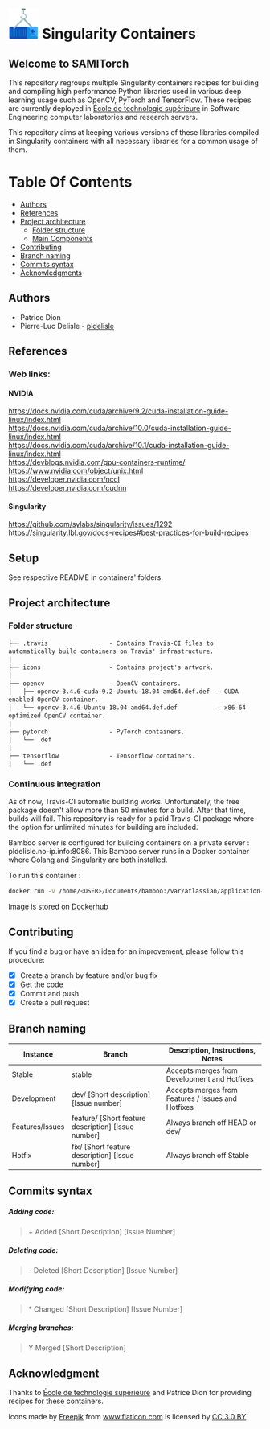 # <img src="/icons/container.png" width="60" vertical-align="bottom"> Singularity Containers

## Welcome to SAMITorch
<!--
[![Build Status](https://travis-ci.com/sami-ets/SAMITorch.svg?branch=master)](https://travis-ci.com/sami-ets/SAMITorch)
![GitHub All Releases](https://img.shields.io/github/downloads/sami-ets/SAMITorch/total.svg)
![GitHub issues](https://img.shields.io/github/issues/sami-ets/SAMITorch.svg)
![GitHub](https://img.shields.io/github/license/sami-ets/SAMITorch.svg)
![GitHub contributors](https://img.shields.io/github/contributors/sami-ets/SAMITorch.svg) -->

This repository regroups multiple Singularity containers recipes for building and compiling high performance Python libraries used in various deep learning usage such as OpenCV, PyTorch and TensorFlow. These recipes are currently deployed in [École de technologie supérieure](https://www.etsmtl.ca/) in Software Engineering computer laboratories and research servers.

This repository aims at keeping various versions of these libraries compiled in Singularity containers with all necessary libraries for a common usage of them.  

# Table Of Contents

-  [Authors](#authors)
-  [References](#references)
-  [Project architecture](#project-architecture)
    -  [Folder structure](#folder-structure)
    -  [Main Components](#main-components)
 -  [Contributing](#contributing)
 -  [Branch naming](#branch-naming)
 -  [Commits syntax](#commits-syntax)
 -  [Acknowledgments](#acknowledgments)


## Authors
* Patrice Dion
* Pierre-Luc Delisle - [pldelisle](https://github.com/pldelisle)


## References

### Web links:

#### NVIDIA
https://docs.nvidia.com/cuda/archive/9.2/cuda-installation-guide-linux/index.html  
https://docs.nvidia.com/cuda/archive/10.0/cuda-installation-guide-linux/index.html  
https://docs.nvidia.com/cuda/archive/10.1/cuda-installation-guide-linux/index.html  
https://devblogs.nvidia.com/gpu-containers-runtime/  
https://www.nvidia.com/object/unix.html  
https://developer.nvidia.com/nccl  
https://developer.nvidia.com/cudnn  

#### Singularity
https://github.com/sylabs/singularity/issues/1292  
https://singularity.lbl.gov/docs-recipes#best-practices-for-build-recipes  


## Setup
See respective README in containers' folders.

## Project architecture
### Folder structure

```
├── .travis                 - Contains Travis-CI files to automatically build containers on Travis' infrastructure.
|
├── icons                   - Contains project's artwork.
|
├── opencv                  - OpenCV containers.
│   ├── opencv-3.4.6-cuda-9.2-Ubuntu-18.04-amd64.def.def  - CUDA enabled OpenCV container.
│   └── opencv-3.4.6-Ubuntu-18.04-amd64.def.def           - x86-64 optimized OpenCV container.
|
├── pytorch                 - PyTorch containers.
|   └── .def
|
├── tensorflow              - Tensorflow containers.
|   └── .def
```

### Continuous integration

As of now, Travis-CI automatic building works. Unfortunately, the free package doesn't allow more than 50 minutes for a build. After that time, builds will fail. This repository is ready for a paid Travis-CI package where the option for unlimited minutes for building are included.

Bamboo server is configured for building containers on a private server : pldelisle.no-ip.info:8086. This Bamboo server runs in a Docker container where Golang and Singularity are both installed.

To run this container :
```bash
docker run -v /home/<USER>/Documents/bamboo:/var/atlassian/application-data/bamboo --name="bamboo-server" --privileged -d -p 54663:54663 -p 8086:8085 --restart always pldelisle/bamboo-server-singularity
```

Image is stored on [Dockerhub](https://cloud.docker.com/u/pldelisle/repository/docker/pldelisle/bamboo-server-singularity)

## Contributing
If you find a bug or have an idea for an improvement, please follow this procedure:
- [X] Create a branch by feature and/or bug fix
- [X] Get the code
- [X] Commit and push
- [X] Create a pull request

## Branch naming

| Instance        | Branch                                              | Description, Instructions, Notes                   |
|-----------------|-----------------------------------------------------|----------------------------------------------------|
| Stable          | stable                                              | Accepts merges from Development and Hotfixes       |
| Development     | dev/ [Short description] [Issue number]             | Accepts merges from Features / Issues and Hotfixes |
| Features/Issues | feature/ [Short feature description] [Issue number] | Always branch off HEAD or dev/                     |
| Hotfix          | fix/ [Short feature description] [Issue number]     | Always branch off Stable                           |

## Commits syntax

##### Adding code:
> \+ Added [Short Description] [Issue Number]

##### Deleting code:
> \- Deleted [Short Description] [Issue Number]

##### Modifying code:
> \* Changed [Short Description] [Issue Number]

##### Merging branches:
> Y Merged [Short Description]

## Acknowledgment
Thanks to [École de technologie supérieure](https://www.etsmtl.ca/) and Patrice Dion for providing recipes for these containers.

Icons made by <a href="http://www.flaticon.com/authors/freepik" title="Freepik">Freepik</a> from <a href="http://www.flaticon.com" title="Flaticon">www.flaticon.com</a> is licensed by <a href="http://creativecommons.org/licenses/by/3.0/" title="Creative Commons BY 3.0" target="_blank">CC 3.0 BY</a>
